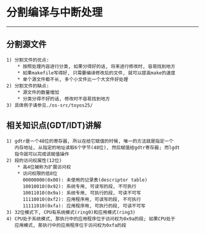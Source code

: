 # **分割编译与中断处理** #
***


## **分割源文件** ##
    1) 分割文件的优点:
        * 按照处理内容进行分类, 如果分得好的话, 将来进行修改时, 容易找到地方
        * 如果makefile写得好, 只需要编译修改后的文件, 就可以提高make的速度
        * 单个源文件都不长, 多个小文件比一个大文件好处理
    2) 分割文件的缺点:
        * 源文件的数量增加
        * 分类分得不好的话, 修改时不容易找到地方
    3) 具体例子请参见./os-src/toyos25/



## **相关知识点(GDT/IDT)讲解** ##
    1) gdtr是一个48位的寄存器, 所以在给它赋值的时候, 唯一的方法就是指定一个
       内存地址, 从指定的地址读取6个字节(48位), 然后赋值给gdtr寄存器; 而lgdt
       指令就可以完成该赋值操作
    2) 段的访问权属性(12位)
        * 高4位被称为扩展访问权
        * 访问权限的低8位
          00000000(0x00): 未使用的记录表(descriptor table)
          10010010(0x92): 系统专用, 可读写的段, 不可执行
          10011010(0x9a): 系统专用, 可执行的段, 可读不可写
          11110010(0xf2): 应用程序用, 可读写的段, 不可执行
          11111010(0xfa): 应用程序用, 可执行的段, 可读不可写
    3) 32位模式下, CPU有系统模式(ring0)和应用模式(ring3)
    4) CPU处于系统模式, 那执行中的应用程序位于访问权为0x9a的段; 如果CPU处于
       应用模式, 那执行中的应用程序位于访问权为0xfa的段
